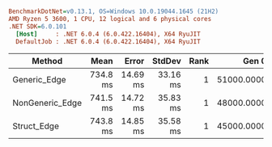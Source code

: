 ``` ini

BenchmarkDotNet=v0.13.1, OS=Windows 10.0.19044.1645 (21H2)
AMD Ryzen 5 3600, 1 CPU, 12 logical and 6 physical cores
.NET SDK=6.0.101
  [Host]     : .NET 6.0.4 (6.0.422.16404), X64 RyuJIT
  DefaultJob : .NET 6.0.4 (6.0.422.16404), X64 RyuJIT


```
|          Method |     Mean |    Error |   StdDev | Rank |      Gen 0 |      Gen 1 |      Gen 2 | Allocated |
|---------------- |---------:|---------:|---------:|-----:|-----------:|-----------:|-----------:|----------:|
|    Generic_Edge | 734.8 ms | 14.69 ms | 33.16 ms |    1 | 51000.0000 | 48000.0000 | 46000.0000 |    695 MB |
| NonGeneric_Edge | 741.5 ms | 14.72 ms | 35.83 ms |    1 | 48000.0000 | 45000.0000 | 43000.0000 |    693 MB |
|     Struct_Edge | 743.8 ms | 14.85 ms | 35.58 ms |    1 | 45000.0000 | 42000.0000 | 40000.0000 |    695 MB |
